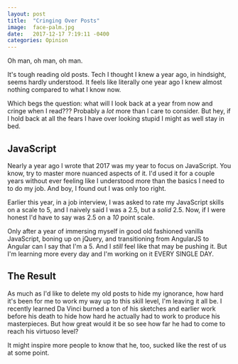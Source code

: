 ```yaml
---
layout: post
title:  "Cringing Over Posts"
image:  face-palm.jpg
date:   2017-12-17 7:19:11 -0400
categories: Opinion
---
```

Oh man, oh man, oh man.

It's tough reading old posts. Tech I thought I knew a year ago, in hindsight, seems hardly understood. It feels like literally one year ago I knew almost nothing compared to what I know now. 

Which begs the question: what will I look back at a year from now and cringe when I read??? Probably a _lot_ more than I care to consider. But hey, if I hold back at all the fears I have over looking stupid I might as well stay in bed.

## JavaScript

Nearly a year ago I wrote that 2017 was my year to focus on JavaScript. You know, try to master more nuanced aspects of it. I'd used it for a couple years without ever feeling like I understood more than the basics I need to to do my job. And boy, I found out I was only too right.

Earlier this year, in a job interview, I was asked to rate my JavaScript skills on a scale to 5, and I naively said I was a 2.5, but a _solid_ 2.5. Now, if I were honest I'd have to say was 2.5 on a *10* point scale. 

Only after a year of immersing myself in good old fashioned vanilla JavaScript, boning up on jQuery, and transitioning from AngularJS to Angular can I say that I'm a 5. And I _still_ feel like that may be pushing it. But I'm learning more every day and I'm working on it EVERY SINGLE DAY.

## The Result

As much as I'd like to delete my old posts to hide my ignorance, how hard it's been for me to work my way up to this skill level, I'm leaving it all be. I recently learned Da Vinci burned a ton of his sketches and earlier work before his death to hide how hard he actually had to work to produce his masterpieces. But how great would it be so see how far he had to come to reach his virtuoso level? 

It might inspire more people to know that he, too, sucked like the rest of us at some point.

